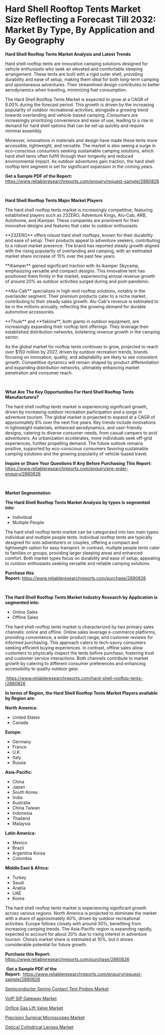 <p><h1>Hard Shell Rooftop Tents Market Size Reflecting a Forecast Till 2032: Market By Type, By Application and By Geography</h1></p><p><strong>Hard Shell Rooftop Tents Market Analysis and Latest Trends</strong></p>
<p><p>Hard shell rooftop tents are innovative camping solutions designed for vehicle enthusiasts who seek an elevated and comfortable sleeping arrangement. These tents are built with a rigid outer shell, providing durability and ease of setup, making them ideal for both long-term camping and spontaneous adventures. Their streamlined design contributes to better aerodynamics when traveling, minimizing fuel consumption.</p><p>The Hard Shell Rooftop Tents Market is expected to grow at a CAGR of 8.00% during the forecast period. This growth is driven by the increasing popularity of outdoor recreational activities, alongside a growing trend towards overlanding and vehicle-based camping. Consumers are increasingly prioritizing convenience and ease of use, leading to a rise in demand for hard shell options that can be set up quickly and require minimal assembly. </p><p>Moreover, innovations in materials and design have made these tents more accessible, lightweight, and versatile. The market is also seeing a surge in eco-conscious consumers seeking sustainable camping solutions, which hard shell tents often fulfill through their longevity and reduced environmental impact. As outdoor adventures gain traction, the hard shell rooftop tent segment is set for significant expansion in the coming years.</p></p>
<p><strong>Get a Sample PDF of the Report:&nbsp;</strong> <a href="https://www.reliableresearchreports.com/enquiry/request-sample/2880826?utm_campaign=32&utm_medium=2&utm_source=Github&utm_content=ia&utm_term=12032025&utm_id=hard-shell-rooftop-tents">https://www.reliableresearchreports.com/enquiry/request-sample/2880826</a></p>
<p>&nbsp;</p>
<p><strong>Hard Shell Rooftop Tents Major Market Players</strong></p>
<p><p>The hard shell rooftop tents market is increasingly competitive, featuring established players such as 23ZERO, Adventure Kings, Alu-Cab, ARB, Autohome, and iKamper. These companies are prominent for their innovative designs and features that cater to outdoor enthusiasts.</p><p>**23ZERO** offers robust hard shell rooftops, known for their durability and ease of setup. Their products appeal to adventure seekers, contributing to a robust market presence. The brand has reported steady growth aligned with the rising popularity of overlanding and camping, with an estimated market share increase of 15% over the past few years.</p><p>**iKamper** gained significant traction with its Ikamper Skycamp, emphasizing versatile and compact designs. This innovative tent has positioned them firmly in the market, experiencing annual revenue growth of around 20% as outdoor activities surged during and post-pandemic.</p><p>**Alu-Cab** specializes in high-end rooftop solutions, notably in the overlander segment. Their premium products cater to a niche market, contributing to their steady sales growth. Alu-Cab's revenue is estimated to be in the millions annually, reflecting the growing demand for durable automotive accessories.</p><p>**Thule** and **Yakima**, both giants in outdoor equipment, are increasingly expanding their rooftop tent offerings. They leverage their established distribution networks, bolstering revenue growth in the camping sector.</p><p>As the global market for rooftop tents continues to grow, projected to reach over $150 million by 2027, driven by outdoor recreation trends, brands focusing on innovation, quality, and adaptability are likely to see consistent growth. Competitive dynamics will remain shaped by product differentiation and expanding distribution networks, ultimately enhancing market penetration and consumer reach.</p></p>
<p>&nbsp;</p>
<p><strong>What Are The Key Opportunities For Hard Shell Rooftop Tents Manufacturers?</strong></p>
<p><p>The hard shell rooftop tents market is experiencing significant growth, driven by increasing outdoor recreation participation and a surge in adventure tourism. The global market is projected to expand at a CAGR of approximately 8% over the next five years. Key trends include innovations in lightweight materials, enhanced aerodynamics, and user-friendly designs, catering to diverse consumer needs, from casual campers to avid adventurers. As urbanization accelerates, more individuals seek off-grid experiences, further propelling demand. The future outlook remains positive, supported by eco-conscious consumers favoring sustainable camping solutions and the growing popularity of vehicle-based travel.</p></p>
<p><strong>Inquire or Share Your Questions If Any Before Purchasing This Report:</strong> <a href="https://www.reliableresearchreports.com/enquiry/pre-order-enquiry/2880826?utm_campaign=32&utm_medium=2&utm_source=Github&utm_content=ia&utm_term=12032025&utm_id=hard-shell-rooftop-tents">https://www.reliableresearchreports.com/enquiry/pre-order-enquiry/2880826</a></p>
<p>&nbsp;</p>
<p><strong>Market Segmentation</strong></p>
<p><strong>The Hard Shell Rooftop Tents Market Analysis by types is segmented into:</strong></p>
<p><ul><li>Individual</li><li>Multiple People</li></ul></p>
<p><p>The hard shell rooftop tents market can be categorized into two main types: individual and multiple people tents. Individual rooftop tents are typically designed for solo adventurers or couples, offering a compact and lightweight option for easy transport. In contrast, multiple people tents cater to families or groups, providing larger sleeping areas and enhanced comfort. Both market types focus on durability and ease of setup, appealing to outdoor enthusiasts seeking versatile and reliable camping solutions.</p></p>
<p><strong>Purchase this Report:&nbsp;</strong><a href="https://www.reliableresearchreports.com/purchase/2880826?utm_campaign=32&utm_medium=2&utm_source=Github&utm_content=ia&utm_term=12032025&utm_id=hard-shell-rooftop-tents">https://www.reliableresearchreports.com/purchase/2880826</a></p>
<p>&nbsp;</p>
<p><strong>The Hard Shell Rooftop Tents Market Industry Research by Application is segmented into:</strong></p>
<p><ul><li>Online Sales</li><li>Offline Sales</li></ul></p>
<p><p>The hard shell rooftop tents market is characterized by two primary sales channels: online and offline. Online sales leverage e-commerce platforms, providing convenience, a wider product range, and customer reviews for informed purchasing. This approach caters to tech-savvy consumers seeking efficient buying experiences. In contrast, offline sales allow customers to physically inspect the tents before purchase, fostering trust and customer service interactions. Both channels contribute to market growth by catering to different consumer preferences and enhancing accessibility to quality outdoor gear.</p></p>
<p><a href="https://www.reliableresearchreports.com/hard-shell-rooftop-tents-r2880826?utm_campaign=32&utm_medium=2&utm_source=Github&utm_content=ia&utm_term=12032025&utm_id=hard-shell-rooftop-tents">&nbsp;https://www.reliableresearchreports.com/hard-shell-rooftop-tents-r2880826</a></p>
<p><strong>In terms of Region, the Hard Shell Rooftop Tents Market Players available by Region are:</strong></p>
<p>
    <p> <strong> North America: </strong>
        <ul>
            <li>United States</li>
            <li>Canada</li>
        </ul>
        </p> 
    <p> <strong> Europe: </strong>
        <ul>
            <li>Germany</li>
            <li>France</li>
            <li>U.K.</li>
            <li>Italy</li>
            <li>Russia</li>
        </ul>
        </p> 
    <p> <strong> Asia-Pacific: </strong>
        <ul>
            <li>China</li>
            <li>Japan</li>
            <li>South Korea</li>
            <li>India</li>
            <li>Australia</li>
            <li>China Taiwan</li>
            <li>Indonesia</li>
            <li>Thailand</li>
            <li>Malaysia</li>
        </ul>
        </p> 
    <p> <strong> Latin America: </strong>
        <ul>
            <li>Mexico</li>
            <li>Brazil</li>
            <li>Argentina Korea</li>
            <li>Colombia</li>
        </ul>
        </p> 
    <p> <strong> Middle East & Africa: </strong>
        <ul>
            <li>Turkey</li>
            <li>Saudi</li>
            <li>Arabia</li>
            <li>UAE</li>
            <li>Korea</li>
        </ul>
    </p>
    </p>
<p><p>The hard shell rooftop tents market is experiencing significant growth across various regions. North America is projected to dominate the market with a share of approximately 40%, driven by outdoor recreational activities. Europe follows closely with around 30%, benefiting from increasing camping trends. The Asia-Pacific region is expanding rapidly, expected to account for about 20% due to rising interest in adventure tourism. China’s market share is estimated at 10%, but it shows considerable potential for future growth.</p></p>
<p><strong>Purchase this Report: </strong><a href="https://www.reliableresearchreports.com/purchase/2880826?utm_campaign=32&utm_medium=2&utm_source=Github&utm_content=ia&utm_term=12032025&utm_id=hard-shell-rooftop-tents">https://www.reliableresearchreports.com/purchase/2880826</a></p>
<p>&nbsp;<strong>Get a Sample PDF of the Report:&nbsp;&nbsp;</strong><a href="https://www.reliableresearchreports.com/enquiry/request-sample/2880826?utm_campaign=32&utm_medium=2&utm_source=Github&utm_content=ia&utm_term=12032025&utm_id=hard-shell-rooftop-tents">https://www.reliableresearchreports.com/enquiry/request-sample/2880826</a></p>
<p><strong></strong></p>
<p><p><a href="https://github.com/lynlynyusay/Market-Research-Report-List-1/blob/main/semiconductor-spring-contact-test-probes-market.md?utm_campaign=32&utm_medium=2&utm_source=Github&utm_content=ia&utm_term=12032025&utm_id=hard-shell-rooftop-tents">Semiconductor Spring Contact Test Probes Market</a></p><p><a href="https://github.com/seibttullyjh/Market-Research-Report-List-1/blob/main/voip-sip-gateway-market.md?utm_campaign=32&utm_medium=2&utm_source=Github&utm_content=ia&utm_term=12032025&utm_id=hard-shell-rooftop-tents">VoIP SIP Gateway Market</a></p><p><a href="https://github.com/spoorsusama/Market-Research-Report-List-1/blob/main/orifice-gas-lift-valve-market.md?utm_campaign=32&utm_medium=2&utm_source=Github&utm_content=ia&utm_term=12032025&utm_id=hard-shell-rooftop-tents">Orifice Gas Lift Valve Market</a></p><p><a href="https://github.com/azorrotutus/Market-Research-Report-List-1/blob/main/precision-surgical-microscopes-market.md?utm_campaign=32&utm_medium=2&utm_source=Github&utm_content=ia&utm_term=12032025&utm_id=hard-shell-rooftop-tents">Precision Surgical Microscopes Market</a></p><p><a href="https://github.com/storcweithzg/Market-Research-Report-List-1/blob/main/optical-cylindrical-lenses-market.md?utm_campaign=32&utm_medium=2&utm_source=Github&utm_content=ia&utm_term=12032025&utm_id=hard-shell-rooftop-tents">Optical Cylindrical Lenses Market</a></p></p>
